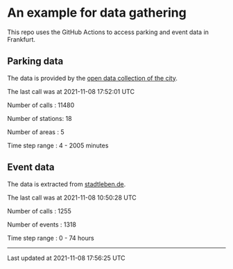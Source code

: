 # An example for data gathering

This repo uses the GitHub Actions to access parking and event data in Frankfurt.

## Parking data
The data is provided by the [open data collection of the city](https://www.offenedaten.frankfurt.de/).

The last call was at 2021-11-08 17:52:01 UTC

Number of calls   : 11480

Number of stations:    18

Number of areas   :     5

Time step range   :     4 -  2005 minutes


## Event data
The data is extracted from [stadtleben.de](https://stadtleben.de/frankfurt/).

The last call was at 2021-11-08 10:50:28 UTC

Number of calls   : 1255

Number of events  : 1318

Time step range   :    0 -   74 hours


----

Last updated at 2021-11-08 17:56:25 UTC
